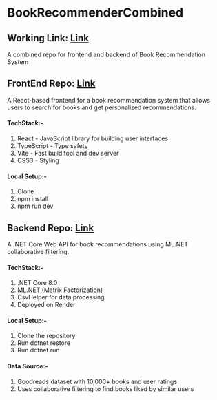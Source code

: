 # BookRecommenderCombined

## Working Link: [Link](https://book-recommender-frontend.vercel.app/)

A combined repo for frontend and backend of Book Recommendation System 


## FrontEnd Repo: [Link](https://github.com/Sarthak-Sen/book-recommender-frontend)

A React-based frontend for a book recommendation system that allows users to search for books and get personalized recommendations.

#### TechStack:-
1. React - JavaScript library for building user interfaces
2. TypeScript - Type safety
3. Vite - Fast build tool and dev server
4. CSS3 - Styling

#### Local Setup:-
1. Clone
2. npm install
3. npm run dev


## Backend Repo: [Link](https://github.com/Sarthak-Sen/BookRecommender.API)

A .NET Core Web API for book recommendations using ML.NET collaborative filtering.

#### TechStack:-
1. .NET Core 8.0
2. ML.NET (Matrix Factorization)
3. CsvHelper for data processing
4. Deployed on Render

#### Local Setup:-
1. Clone the repository
2. Run dotnet restore
3. Run dotnet run

#### Data Source:-
1. Goodreads dataset with 10,000+ books and user ratings
2. Uses collaborative filtering to find books liked by similar users

